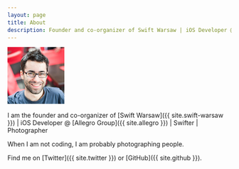 ```yaml
---
layout: page
title: About
description: Founder and co-organizer of Swift Warsaw | iOS Developer @ Allegro Group. Swifter. Photographer. When I am not coding, I am probably photographing people.
---
```


![Me](/assets/profile_square.jpg)

I am the founder and co-organizer of [Swift Warsaw]({{ site.swift-warsaw }}) \| iOS Developer @ [Allegro Group]({{ site.allegro }}) \| Swifter \| Photographer 

When I am not coding, I am probably photographing people.

Find me on [Twitter]({{ site.twitter }}) or [GitHub]({{ site.github }}).
